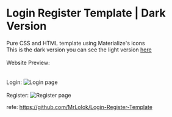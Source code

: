 <h1>Login Register Template | Dark Version</h1>
Pure CSS and HTML template using Materialize's icons<br>
This is the dark version you can see the light version <a href="https://github.com/MrLolok/Login-Register-Light-Template/">here</a>
<br>
<br>
Website Preview:
<br><br><br>
Login:
<img src="https://image.prntscr.com/image/G-t2n0NTTkmIIQfbMxRpUA.png" title="Login page" />
<br><br>
Register:
<img src="https://image.prntscr.com/image/SILqa3UgRqaTBsYwfhrNUg.png" title="Register page" />















refe: https://github.com/MrLolok/Login-Register-Template


